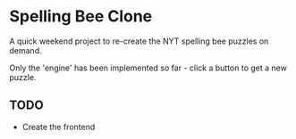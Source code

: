 # Spelling Bee Clone

A quick weekend project to re-create the NYT spelling bee puzzles on demand. 

Only the 'engine' has been implemented so far - click a button to get a new puzzle.

TODO
----
* Create the frontend
